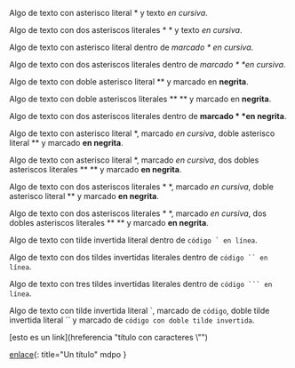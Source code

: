 Algo de texto con asterisco literal \* y texto *en cursiva*.

Algo de texto con dos asteriscos literales \* \* y texto *en cursiva*.

Algo de texto con asterisco literal dentro de *marcado \* en cursiva*.

Algo de texto con dos asteriscos literales dentro de *marcado \* \*en cursiva*.

Algo de texto con doble asterisco literal \*\* y marcado en **negrita**.

Algo de texto con doble asteriscos literales \*\* \*\* y marcado en **negrita**.

Algo de texto con dos asteriscos literales dentro de **marcado \* \*en
negrita**.

Algo de texto con asterisco literal \*, marcado *en cursiva*, doble asterisco
literal \*\* y marcado **en negrita**.

Algo de texto con asterisco literal \*, marcado *en cursiva*, dos dobles
asteriscos literales \*\* \*\* y marcado **en negrita**.

Algo de texto con dos asteriscos literales \* \*, marcado *en cursiva*, doble
asterisco literal \*\* y marcado **en negrita**.

Algo de texto con dos asteriscos literales \* \*, marcado *en cursiva*, dos
dobles asteriscos literales \*\* \*\* y marcado **en negrita**.

Algo de texto con tilde invertida literal dentro de ``código ` en línea``.

Algo de texto con dos tildes invertidas literales dentro de
`código `` en línea`.

Algo de texto con tres tildes invertidas literales dentro de
`código ``` en línea`.

Algo de texto con tilde invertida literal \`, marcado de `código`, doble tilde
invertida literal \`\` y marcado de `código con doble tilde invertida`.

[esto es un link](hreferencia "título con caracteres \\"")

[enlace](https://foobar.es){: title="Un título" mdpo }
